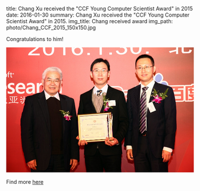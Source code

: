title: Chang Xu received the "CCF Young Computer Scientist Award" in 2015
date: 2016-01-30
summary: Chang Xu received the "CCF Young Computer Scientist Award" in 2015.
img_title: Chang received award
img_path: photo/Chang_CCF_2015_150x150.jpg

Congratulations to him!


![](/static/photo/Chang_CCF_2015.jpg)


Find more [here](http://www.ccf.org.cn/sites/ccf/xhdtnry.jsp?contentId=2914672394592)
